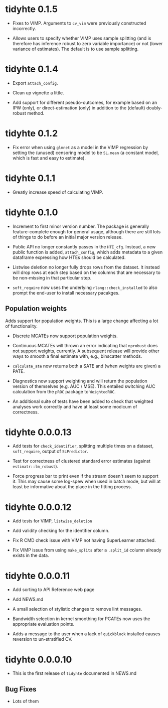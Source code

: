 # tidyhte 0.1.5

* Fixes to VIMP. Arguments to `cv_vim` were previously constructed incorrectly.

* Allows users to specify whether VIMP uses sample splitting (and is therefore has inference robust to zero variable importance) or not (lower variance of estimates). The default is to use sample splitting.

# tidyhte 0.1.4

* Export `attach_config`.

* Clean up vignette a little.

* Add support for different pseudo-outcomes, for example based on an IPW (only), or direct-estimation (only) in addition to the (default) doubly-robust method.

# tidyhte 0.1.2

* Fix error when using `glmnet` as a model in the VIMP regression by setting the (unused) censoring model to be `SL.mean` (a constant model, which is fast and easy to estimate).

# tidyhte 0.1.1

* Greatly increase speed of calculating VIMP.

# tidyhte 0.1.0

* Increment to first minor version number. The package is generally feature-complete enough for general usage, although there are still lots of things to do before an initial major version release.

* Public API no longer constantly passes in the `HTE_cfg`. Instead, a new public function is added, `attach_config`, which adds metadata to a given dataframe expressing how HTEs should be calculated.

* Listwise deletion no longer fully drops rows from the dataset. It instead will drop rows at each step based on the columns that are necessary to be non-missing in that particular step.

* `soft_require` now uses the underlying `rlang::check_installed` to also prompt the end-user to install necessary pacakges.

## Population weights

Adds support for population weights. This is a large change affecting a lot of functionality.

* Discrete MCATEs now support population weights.

* Continuous MCATEs will thrown an error indicating that `nprobust` does not support weights, currently. A subsequent release will provide other ways to smooth a final estimate with, e.g., binscatter methods.

* `calculate_ate` now returns both a SATE and (when weights are given) a PATE.

* Diagnostics now support weighting and will return the population version of themselves (e.g. AUC / MSE). This entailed switching AUC calculation from the `pROC` package to `WeightedROC`.

* An additional suite of tests have been added to check that weighted analyses work correctly and have at least some modicum of correctness.

# tidyhte 0.0.0.13

* Add tests for `check_identifier`, splitting multiple times on a dataset, `soft_require`, output of `SLPredictor`.

* Test for correctness of clustered standard error estimates (against `estimatr::lm_robust`).

* Force progress bar to print even if the stream doesn't seem to support it. This may cause some log-spew when used in batch mode, but will at least be informative about the place in the fitting process.

# tidyhte 0.0.0.12

* Add tests for VIMP, `listwise_deletion`

* Add validity checking for the identifier column.

* Fix R CMD check issue with VIMP not having SuperLearner attached.

* Fix VIMP issue from using `make_splits` after a `.split_id` column already exists in the data.

# tidyhte 0.0.0.11

* Add sorting to API Reference web page

* Add NEWS.md

* A small selection of stylistic changes to remove lint messages.

* Bandwidth selection in kernel smoothing for PCATEs now uses the appropriate
evaluation points.

* Adds a message to the user when a lack of `quickblock` installed causes reversion to
un-stratified CV.

# tidyhte 0.0.0.10

* This is the first release of `tidyhte` documented in NEWS.md

## Bug Fixes

* Lots of them
